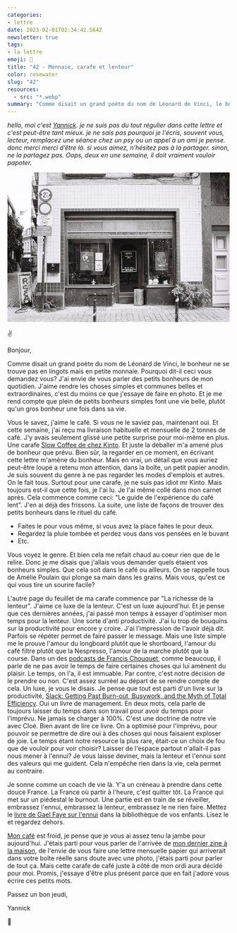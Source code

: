 ```yaml
---
categories:
- lettre
date: 2023-02-01T02:34:42.564Z
newsletter: true
tags:
- la lettre
emoji: 💌
title: "42 - Monnaie, carafe et lenteur"
color: rosewater
slug: "42"
resources:
  - src: "*.webp"
summary: "Comme disait un grand poète du nom de Léonard de Vinci, le bonheur ne se trouve pas en lingots mais en petite monnaie. Pourquoi dit-il ceci vous demandez vous? J'ai envie de vous parler des petits bonheurs de mon quotidien. J'aime rendre les choses simples et communes belles et extraordinaires, c'est du moins ce que j'essaye de faire en photo. Et je me rend compte que plein de petits bonheurs simples font une vie belle, plutôt qu'un gros bonheur une fois dans sa vie."
---
```

*hello, moi c'est [Yannick](https://yannickschutz.com). je ne suis pas du tout régulier dans cette lettre et c'est peut-être tant mieux. je ne sais pas pourquoi je l'écris, souvent vous, lecteur, remplacez une séance chez un psy ou un appel à un ami je pense. donc merci merci d’être là. si vous aimez, n’hésitez pas à la partager. sinon, ne la partagez pas. Oops, deux en une semaine, il doit vraiment vouloir papoter.*

 ![Bruxelles ma belle](cover.webp)

✌️

Bonjour,

Comme disait un grand poète du nom de Léonard de Vinci, le bonheur ne se trouve pas en lingots mais en petite monnaie. Pourquoi dit-il ceci vous demandez vous? J'ai envie de vous parler des petits bonheurs de mon quotidien. J'aime rendre les choses simples et communes belles et extraordinaires, c'est du moins ce que j'essaye de faire en photo. Et je me rend compte que plein de petits bonheurs simples font une vie belle, plutôt qu'un gros bonheur une fois dans sa vie.

Vous le savez, j'aime le café. Si vous ne le saviez pas, maintenant oui. Et cette semaine, j'ai reçu ma livraison habituelle et mensuelle de 2 tonnes de café. J'y avais seulement glissé une petite surprise pour moi-même en plus. Une carafe [Slow Coffee de chez Kinto](https://kinto-europe.com/collections/slow-coffee-style). Et juste la déballer m'a amené plus de bonheur que prévu. Bien sûr, la regarder en ce moment, en écrivant cette lettre m'amène du bonheur. Mais en vrai, un détail que vous auriez peut-être loupé a retenu mon attention, dans la boîte, un petit papier anodin. Je suis souvent du genre à ne pas regarder les modes d'emplois et autres. On le fait tous. Surtout pour une carafe, je ne suis pas idiot mr Kinto. Mais toujours est-il que cette fois, je l'ai lu. Je l'ai même collé dans mon carnet après. Cela commence comme ceci: "Le guide de l'expérience du café lent". J'en ai déjà des frissons. La suite, une liste de façons de trouver des petits bonheurs dans le rituel du café.
- Faites le pour vous même, si vous avez la place faites le pour deux.
- Regardez la pluie tombée et perdez vous dans vos pensées en le buvant
- Etc.

Vous voyez le genre. Et bien cela me refait chaud au coeur rien que de le relire. Donc je me disais que j'allais vous demander quels étaient vos bonheurs simples. Que cela soit dans le café ou ailleurs. On se rappelle tous de Amélie Poulain qui plonge sa main dans les grains. Mais vous, qu'est ce qui vous tire un sourire facile?

L'autre page du feuillet de ma carafe commence par "La richesse de la lenteur". J'aime ce luxe de la lenteur. C'est un luxe aujourd'hui. Et je pense que ces dernières années, j'ai passé mon temps à essayer d'optimiser mon temps pour la lenteur. Une sorte d'anti productivité. J'ai lu trop de bouquins sur la productivité pour encore y croire. J'ai l'impression de l'avoir déjà dit. Parfois se répéter permet de faire passer le message. Mais une liste simple me le prouve l'amour du longboard plutôt que le shortboard, l'amour du café filtre plutôt que la Nespresso, l'amour de la marche plutôt que la course. Dans un des [podcasts de Francis Chouquet](https://anchor.fm/petit-journal-crea), comme beaucoup, il parle de ne pas avoir le temps de faire certaines choses qui lui amènent du plaisir. Le temps, on l'a, il est immuable. Par contre, c'est notre décision de le prendre ou non. C'est assez surréel au départ de se rendre compte de cela. Un luxe, je vous le disais. Je pense que tout est parti d'un livre sur la productivité, [Slack: Getting Past Burn-out, Busywork, and the Myth of Total Efficiency](https://www.momox-shop.fr/tom-demarco-slack-getting-past-burn-out-busywork-and-the-myth-of-total-efficiency-gebundene-ausgabe-M00932633617.html). Oui un livre de management. En deux mots, cela parle de toujours laisser du temps dans son travail pour avoir du temps pour l'imprévu. Ne jamais se charger à 100%. C'est une doctrine de notre vie avec Cloé. Bien avant de lire ce livre. On a optimisé pour l'imprévu, pour pouvoir se permettre de dire oui à des choses qui nous faisaient exploser de joie. Le temps étant notre resource la plus rare, était-ce un choix de fou que de vouloir pour voir choisir? Laisser de l'espace partout n'allait-il pas nous mener à l'ennui? Je vous laisse deviner, mais la lenteur et l'ennui sont des valeurs qui me guident. Cela n'empêche rien dans la vie, cela permet au contraire.

Je sonne comme un coach de vie là. Y'a un créneau à prendre dans cette douce France. La France où partir à l'heure, c'est quitter tôt. La France qui met sur un piédestal le burnout. Une partie est en train de se réveiller, embrassez l'ennui, embrassez la lenteur, embrassez le ne rien faire. Mettez le [livre de Gael Faye sur l'ennui](https://livre.fnac.com/a17166066/Gael-Faye-L-Ennui-des-apres-midi-sans-fin) dans la bibliothèque de vos enfants. Lisez le et regardez dehors.

[Mon café](https://mokcoffee.be/collections/coffee/products/kenya-kiangundo-pb) est froid, je pense que je vous ai assez tenu la jambe pour aujourd'hui. J'étais parti pour vous parler de l'arrivée de [mon dernier zine à la maison](https://yannickschutz.com/shop/100-cool-zines/), de l'envie de vous faire une lettre mensuelle papier qui arriverait dans votre boîte réelle sans doute avec une photo, j'étais parti pour parler de tout ça. Mais cette carafe de café juste à côté de mon ordi aura décidé pour moi. Promis, j'essaye d'être plus présent parce que en fait j'adore vous écrire ces petits mots.

Passez un bon jeudi,

Yannick

💌
